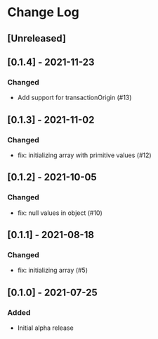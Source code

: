 # Change Log

## [Unreleased]

## [0.1.4] - 2021-11-23
### Changed
- Add support for transactionOrigin (#13)

## [0.1.3] - 2021-11-02
### Changed
- fix: initializing array with primitive values (#12)

## [0.1.2] - 2021-10-05
### Changed
- fix: null values in object (#10)

## [0.1.1] - 2021-08-18
### Changed
- fix: initializing array (#5)

## [0.1.0] - 2021-07-25
### Added
- Initial alpha release
